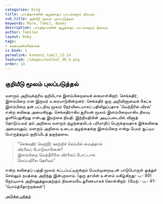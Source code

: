 ```yaml
---
categories: blog
title: பாரதிதாசனின் குழந்தைப் பாடல்களும் நிலவும்
sub_title: குறியீடு மூலம் புலப்படுத்தல்
keywords: More, Tamil, Books
description: பாரதிதாசனின் குழந்தைப் பாடல்களும் நிலவும்
author: Tamilan
layout: Ruby
tags:
- கண்மணிகணேசன்
is_book: 1
permalink: kanmani_tamil_13_14
featured: /images/noolkal_96_6.png
order: 14
---
```



## குறியீடு மூலம் புலப்படுத்தல்

வளரும் அறிவுக்குரிய குறியீடாக இளம்பிறையைக் கையாள்கிறார். செங்கதிர், இளம்பிறை என இருவர் உரையாடுகின்றனர். செங்கதிர் ஒரு அறிவினாவைக் கேட்க இளம்பிறை தன் பட்டறிவு மூலம் நேர்விடையாகப் பதிலிறுப்பதாக 'வெந்நீரில் விரல்' என்ற கவிதை அமைகிறது. செங்கதிராகிய சூரியன் மூலம் இளம்பிறையாகிய நிலவு ஒளிபெறுகிறது என்பது இயற்கை நியதி. இந்நியதியின் அடிப்படையில் வினாத் தொடுப்பவர் தம் அறிவை வளரும் குழந்தையிடம் பரிமாறிப் பெருக்குவதாக இக்கவிதை அமைவதும்; வளரும் அறிவை உடைய குழந்தைக்கு இளம்பிறை என்று பெயர் சூட்டிய பொருத்தமும் குறிப்பிடத் தகுந்தவை.

> "செங்கதிர் வெந்நீர் ஊற்றிச் செம்பில் வைத்தால்  
>  விரலைப் போடுவானேன்?  
>  இளம்பிறை வெந்நீரிலே விரலைப் போட்டால்  
>  வெப்பநிலை தெரியும்"

என்ற கவிதைப் பகுதி மூலம் சுட்டப்பட்டிருக்கும் பெயர்முறையுடன் பாடுபொருள் ஒத்துச் செல்லும் நயத்தை அறிந்து இன்புறலாம். (ஒரு தாயின் உள்ளம் மகிழ்கிறது- ப.- 89) நேரடியாக அறிவுறுத்துவதற்கும் நிலவையே துணையாகக் கொள்கிறார். (மேற்.- ப.- 41- 'பொய்த்தோற்றங்கள்')

[அடுத்த பக்கம்](kanmani_tamil_13_15)
